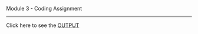 Module 3 - Coding Assignment
***

Click here to see the [OUTPUT](https://.github.io/Coursera/module5-solution/)